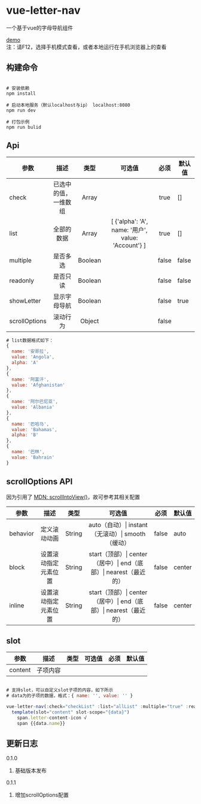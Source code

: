# vue-letter-nav

一个基于vue的字母导航组件

[demo](https://piluohen.github.io/vue-letter-nav/)<br>
注：请F12，选择手机模式查看，或者本地运行在手机浏览器上的查看

## 构建命令

```

# 安装依赖
npm install

# 启动本地服务（默认localhost与ip） localhost:8080
npm run dev

# 打包示例
npm run bulid

```

## Api

| 参数 | 描述 | 类型 | 可选值 | 必须 | 默认值 |
| -- |:----: | :--: | :--: | :--: | -- |
| check | 已选中的值，一维数组 | Array |  | true | [] |
| list | 全部的数据 | Array | [ {'alpha': 'A', name: '用户', value: 'Account'} ] | true | [] |
| multiple | 是否多选 | Boolean |  | false | false |
| readonly | 是否只读 | Boolean |  | false | false |
| showLetter | 显示字母导航 | Boolean |  | false | true |
| scrollOptions | 滚动行为 | Object |  | false |


```js
# list数据格式如下：
{
  name: '安哥拉',
  value: 'Angola',
  alpha: 'A'
},
{
  name: '阿富汗',
  value: 'Afghanistan'
},
{
  name: '阿尔巴尼亚',
  value: 'Albania'
},
{
  name: '巴哈马',
  value: 'Bahamas',
  alpha: 'B'
},
{
  name: '巴林',
  value: 'Bahrain'
}

```

## scrollOptions API

因为引用了 [MDN: scrollIntoView()](https://developer.mozilla.org/zh-CN/docs/Web/API/Element/scrollIntoView)，故可参考其相关配置

| 参数 | 描述 | 类型 | 可选值 | 必须 | 默认值 |
| -- |:----: | :--: | :--: | :--: | -- |
| behavior | 定义滚动动画 | String | auto（自动）\| instant（无滚动）\| smooth（缓动）| false | auto |
| block | 设置滚动指定元素位置 | String | start（顶部）\| center（居中）\| end（底部）\| nearest（最近的）| false | center |
| inline | 设置滚动指定元素位置 | String | start（顶部）\| center（居中）\| end（底部）\| nearest（最近的）| false | center |

## slot

| 参数 | 描述 | 类型 | 可选值 | 必须 | 默认值 |
| -- |:----: | :--: | :--: | :--: | -- |
| content | 子项内容 | | | | |


```js

# 支持slot，可以自定义slot子项的内容，如下所示
# data为的子项的数据，格式：{ name: '', value: '' }

vue-letter-nav(:check="checkList" :list="allList" :multiple="true" :readonly="false" @check="handleCheck")
  template(slot="content" slot-scope="{data}")
    span.letter-content-icon √
    span {{data.name}}

```

## 更新日志

0.1.0

1. 基础版本发布

0.1.1

1. 增加scrollOptions配置
